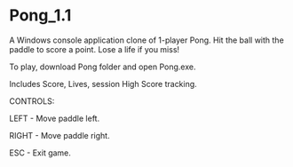 # Pong_1.1

A Windows console application clone of 1-player Pong. Hit the ball with the paddle to score a point. Lose a life if you miss!

To play, download Pong folder and open Pong.exe.

Includes Score, Lives, session High Score tracking.


CONTROLS:

LEFT  - Move paddle left.

RIGHT - Move paddle right.

ESC   - Exit game.
